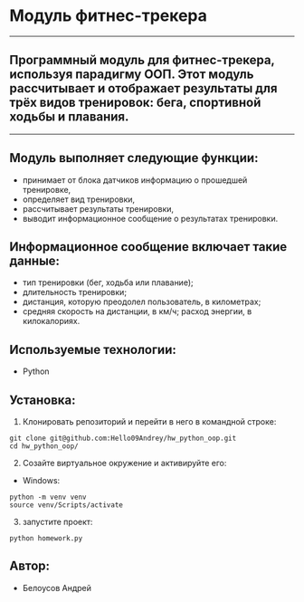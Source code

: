 # Модуль фитнес-трекера
***
## Программный модуль для фитнес-трекера, используя парадигму ООП. Этот модуль рассчитывает и отображает результаты для трёх видов тренировок: бега, спортивной ходьбы и плавания.
---
## Модуль выполняет следующие функции:
* принимает от блока датчиков информацию о прошедшей тренировке,
* определяет вид тренировки,
* рассчитывает результаты тренировки,
* выводит информационное сообщение о результатах тренировки.

## Информационное сообщение включает такие данные:
* тип тренировки (бег, ходьба или плавание);
* длительность тренировки;
* дистанция, которую преодолел пользователь, в километрах;
* средняя скорость на дистанции, в км/ч;
расход энергии, в килокалориях.


## Используемые технологии:
* Python 

## Установка:
1. Клонировать репозиторий и перейти в него в командной строке:
```
git clone git@github.com:Hello09Andrey/hw_python_oop.git
cd hw_python_oop/
```
2. Созайте виртуальное окружение и активируйте его:
* Windows:
```
python -m venv venv
source venv/Scripts/activate
```
3. запустите проект:
```
python homework.py
```

## Автор:
- Белоусов Андрей